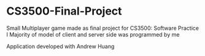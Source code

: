 # CS3500-Final-Project
Small Multiplayer game made as final project for CS3500: Software Practice I
Majority of model of client and server side was programmed by me

Application developed with Andrew Huang
